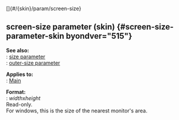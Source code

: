 []{#/{skin}/param/screen-size}    
## screen-size parameter (skin) {#screen-size-parameter-skin byondver="515"}    
**See also:**    
:   [size parameter](/ref/%7Bskin%7D/param/size)    
:   [outer-size parameter](/ref/%7Bskin%7D/param/outer-size)    
<!-- -->    
**Applies to:**    
:   [Main](/ref/%7Bskin%7D/control/main)    
<!-- -->    
**Format:**    
:   *width*x*height*    
Read-only.    
For windows, this is the size of the nearest monitor\'s area.  